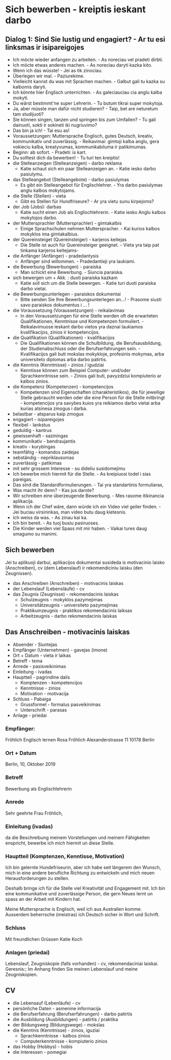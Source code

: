 # Sich bewerben - kreiptis ieskant darbo

## Dialog 1: Sind Sie lustig und engagiert? - Ar tu esi linksmas ir isipareigojes

- Ich möcte wieder anfangen zu arbeiten. - As noreciau vel pradeti dirbti.
- Ich möcte etwas anderes machen. - As noreciau daryti kazka kito.
- Wenn ich das wüsste! - Jei as tik zinociau.
- Überlegen wir mal. - Paziurekime.
- Vielleicht kannst du was mit Sprachen machen. - Galbut gali tu kazka su kalbomis daryti.
- Ich könnte hier Englisch unterrichten. - As galeciauciau cia anglu kalba mokyti.
- Du wärst bestimmt'ne super Lehrerin. - Tu butum tikrai super mokytoja.
- Ja, aber müsste man dafür nicht studieren? - Taip, bet are neturetum tam studijuoti?
- Sie können singen, tanzen und springen bis zum Umfallen? - Tu gali dainuoti, sokti ir sokineti iki nugriuvimo?
- Das bin ja ich! - Tai esu as!
- Voraussetzungen: Muttersprache Englisch, gutes Deutsch, kreativ, kommunikativ und zuverlässig. - Reikavimai: gimtoji kalba anglu, gera vokieciu kalba, kreatyvumas, kommunikabiluma ir patikimumas.
- Beginn: ab sofort. - Pradeti: is kart.
- Du solltest dich da bewerben! - Tu turi ten kreiptis!
- die Stelleanzeigen (Stelleanzeigen) - darbo reklama
    - Katie schaut sich ein paar Stelleanzeigen an. - Katie iesko darbo pasiulymu.
- das Stelleangebot (Stelleangebote) - darbo pasiulymas
    - Es gibt ein Stelleangebot für Englischlehrer. - Yra darbo pasiulymas anglu kalbos mokytojams.
- die Stelle (Stellen) - vieta
    - Gibt es Stellen für Hundfriseure? - Ar yra vietu sunu kirpejoms?
- der Job (Jobs): darbas
    - Katie sucht einen Job als Englischlehrerin. - Katie iesko Anglu kalbos mokytojos darbo.
- der Muttersprachler (Muttersprachler) - gimtakalbis
    - Einige Sprachschulen nehmen Mutterspracher. - Kai kurios kalbos mokyklos ima gimtakalbius.
- der Quereinsteiget (Quereinsteiger) - karjeros keitejas
    - Die Stelle ist auch für Quereinsteiger geeignet. - Vieta yra taip pat tinkama karjeros keitejams-
- die Anfänger (Anfänger) - pradedantysis
    - Anfänger sind willommen. - Pradedantieji yra laukiami.
- die Bewerbung (Bewerbungen) - paraiska
    - Man schickt eine Bewerbung. - Siuncia paraiska.
- sich bewergen um + Akk. : duoti paraiska kazkam
    - Katie soll sich um die Stelle bewergen. - Katie turi duoti paraiska darbo vietai.
- die Bewerbungsunterlegen - paraiskos dokumentai
    - Bitte senden Sie Ihre Bewerbungsunterlegen an...! - Prasome siusti savo paraiskos dokumentus i ... !
- die Voraussetzung (Voraussetzungen) - reikalavimas
    - In den Voraussetzungen für eine Stelle werden oft die erwarteten Qualifikationen, Kenntnisse und Kompetenzen formuliert. - Reikalavimuose ieskant darbo vietos yra daznai laukiamos kvalifikacijos, zinios ir kompetencijos.
- die Qualifikation (Qualifikationen) - kvalifikacijos
    - Die Qualifikationen können die Schulbildung, die Berufsausbildung, der Studienabschluss oder die Berufserfahrungen sein. - Kvalifikacijos gali buti mokslas mokykloje, profesinis mokymas, arba universiteto diplomas arba darbo patirtis.
- die Kenntnis (Kenntnisse) - zinios / igudziai
    - Kenntisse können zum Beispiel Computer- und/oder Sprachkenntnisse sein. - Zinios gali buti, pavyzdziui kompiuterio ar kalbos zinios.
- die Kompetenz (Kompetenzen) - kompetencijos
    - Kompetenzen sind Eigenschaften (charakteristikos), die für jeweilige Stelle gebraucht werden oder die eine Person für die Stelle mitbringt - kompetencijos yra savybes kuios yra reikiamos darbo vietai arba kurias atsinesa zmogus i darba.
- belastbar - atsparus kaip zmogus
- engagiert - isipareigojes
- flexibel - lankstus
- geduldig - kantrus
- gewissenhaft - saziningas
- kommunikativ - bendraujantis
- kreativ - kurybingas
- teamfähig - komandos zaidejas
- sebständig - nepriklausomas
- zuverlässig - patikimas
- mit sehr grossem Interesse - su dideliu susidomejimu
- Ich bewerbe mich hiermit für die Stelle. - As kreipiuosi todel i sias pareigas.
- Das sind die Standardformulierungen. - Tai yra standartinis formuliaras,
- Was macht ihr denn? - Kas jus darote?
- Wir schreiben eine überzeugende Bewerbung. - Mes rasome itikinancia aplikacija.
- Wenn ich der Chef wäre, dann würde ich ein Video viel geiler finden. - Jei buciau virsininkas, man video butu daug kietesnis.
- Ich weiss da was. - As zinau kai ka.
- Ich bin bereit. - As tuoj busiu pasiruoses.
- Die Kinder werden viel Spass mit mir haben. - Vaikai tures daug smagumo su manimi.

## Sich bewerben

Jei tu aplikuoji darbui, aplikacijos dokumentai susideda is motivacinio laisko (Anschreiben), cv (dem Lebenslauf) ir rekomendiciniu laisku (den Zeugnissen).

- das Anschreiben (Anschreiben) - motivacinis laiskas
- der Lebenslauf (Lebensläufe) - cv
- das Zeugnis (Zeugnisse) - rekomendacinis laiskas
    - Schulzeugnis - mokyklos pazymejimas
    - Universitätzeugnis - universiteto pazymejimas
    - Praktikumzeugnis - praktikos rekomendacinis laiksas
    - Arbeitzeugnis - darbo rekomendacinis laiskas

## Das Anschreiben - motivacinis laiskas

- Absender - Siuntejas
- Empfänger (Unternehmen) - gavejas (imone)
- Ort + Datum - vieta ir laikas
- Betreff - tema
- Anrede - pasisveikinimas
- Einleitung - ivadas
- Hauptteil - pagrindine dalis
    - Komptenzen - kompetencijos
    - Kenntnisse - zinios
    - Motivation - motivacija
- Schluss - Pabaiga
    - Grussformel - formalus pasveikinimas
    - Unterschrift - parasas
- Anlage - priedai
 
### Empfänger:
Fröhlich Englisch lernen
Rosa Fröhlich
Alexanderstrasse 11
10178 Berlin

### Ort + Datum
Berlin, 10, Oktober 2019

### Betreff
Bewerbung als Englischlehrerin

### Anrede
Sehr geehrte Frau Fröhlich,

### Einleitung (ivadas)
da die Beschreibung meinem Vorstellungen und meinem Fähigkeiten enspricht, bewerbe ich mich hiermit un diese Stelle.

### Hauptteil (Komptenzen, Kenntisse, Motivation)
Ich bin gelernte Hundefriseurin, aber ich habe seit längerem den Wunsch, mich in eine andere berufliche Richtung zu entwickeln und mich neuen Herausforderungen zu stellen.

Deshalb bringe ich für die Stelle viel Kreativität und Engagement mit. Ich bin eine kommunikative und zuverlässige Person, die gern Neues lernt un spass an der Arbeit mit Kindern hat.

Meine Muttersprache is Englisch, weil ich aus Australien komme. Ausserdem beherrsche (meistras) ich Deutsch sicher in Wort und Schrift.

### Schluss

Mit freundlichen Grüssen
Katie Koch

### Anlagen (priedai)

Lebenslauf, Zeugniskopie (falls vorhanden) - cv, rekomendaciniai laiskai.
Geresnis:; Im Anhang finden Sie meinen Lebenslauf und meine Zeugniskopien.

## CV

- die Lebensauf (Lebenläufe) - cv
- persönliche Daten - asmenine informacija
- die Berufserfahrung (Berufserfahrungen) - darbo patirtis
- die Ausbildung (Ausbildungen) - patirtis / praktika
- der Bildungsweg (Bildungswege) - mokslas
- die Kenntnis (Kenntnisse) - zinios, iguziai
    -    Sprachkenntnisse - kalbos zinios
    -    Computerkenntnisse - kompiuterio zinios
- das Hobby (Hobbys) - hobis
- die Interessen - pomegiai
